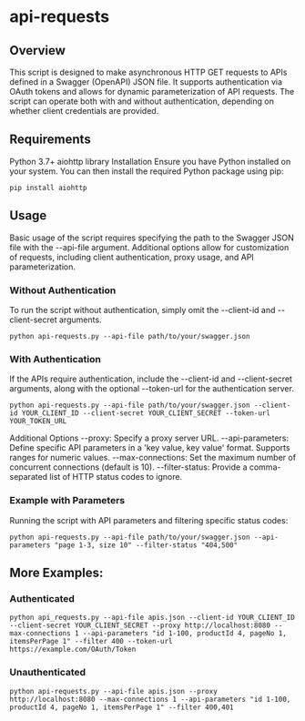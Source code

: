# api-requests

## Overview
This script is designed to make asynchronous HTTP GET requests to APIs defined in a Swagger (OpenAPI) JSON file. It supports authentication via OAuth tokens and allows for dynamic parameterization of API requests. The script can operate both with and without authentication, depending on whether client credentials are provided.

## Requirements
Python 3.7+
aiohttp library
Installation
Ensure you have Python installed on your system. You can then install the required Python package using pip:
```
pip install aiohttp
```
## Usage
Basic usage of the script requires specifying the path to the Swagger JSON file with the --api-file argument. Additional options allow for customization of requests, including client authentication, proxy usage, and API parameterization.

### Without Authentication
To run the script without authentication, simply omit the --client-id and --client-secret arguments.
```
python api-requests.py --api-file path/to/your/swagger.json
```
### With Authentication
If the APIs require authentication, include the --client-id and --client-secret arguments, along with the optional --token-url for the authentication server.
```
python api-requests.py --api-file path/to/your/swagger.json --client-id YOUR_CLIENT_ID --client-secret YOUR_CLIENT_SECRET --token-url YOUR_TOKEN_URL
```
Additional Options
--proxy: Specify a proxy server URL.
--api-parameters: Define specific API parameters in a 'key value, key value' format. Supports ranges for numeric values.
--max-connections: Set the maximum number of concurrent connections (default is 10).
--filter-status: Provide a comma-separated list of HTTP status codes to ignore.

### Example with Parameters
Running the script with API parameters and filtering specific status codes:

```
python api-requests.py --api-file path/to/your/swagger.json --api-parameters "page 1-3, size 10" --filter-status "404,500"
```

## More Examples:

### Authenticated
```
python api_requests.py --api-file apis.json --client-id YOUR_CLIENT_ID --client-secret YOUR_CLIENT_SECRET --proxy http://localhost:8080 --max-connections 1 --api-parameters "id 1-100, productId 4, pageNo 1, itemsPerPage 1" --filter 400 --token-url https://example.com/OAuth/Token
```
### Unauthenticated
```
python api-requests.py --api-file apis.json --proxy http://localhost:8080 --max-connections 1 --api-parameters "id 1-100, productId 4, pageNo 1, itemsPerPage 1" --filter 400,401
```
